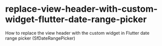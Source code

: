 # replace-view-header-with-custom-widget-flutter-date-range-picker
How to replace the view header with the custom widget in Flutter date range picker (SfDateRangePicker)
